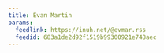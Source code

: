 ```yaml
---
title: Evan Martin
params:
  feedlink: https://inuh.net/@evmar.rss
  feedid: 683a1de2d92f1519b99300921e748aec
---
```

